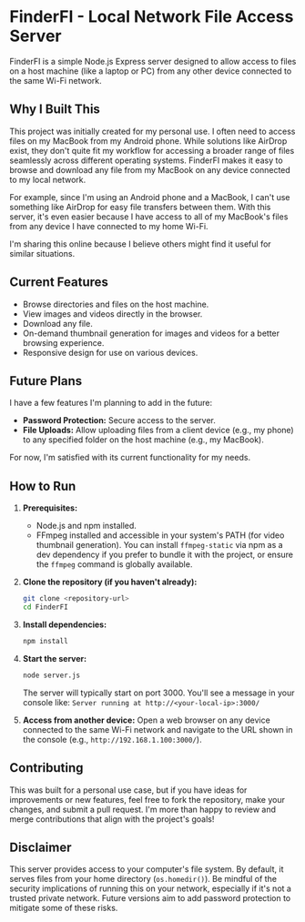 # FinderFI - Local Network File Access Server

FinderFI is a simple Node.js Express server designed to allow access to files on a host machine (like a laptop or PC) from any other device connected to the same Wi-Fi network.

## Why I Built This

This project was initially created for my personal use. I often need to access files on my MacBook from my Android phone. While solutions like AirDrop exist, they don't quite fit my workflow for accessing a broader range of files seamlessly across different operating systems. FinderFI makes it easy to browse and download any file from my MacBook on any device connected to my local network.

For example, since I'm using an Android phone and a MacBook, I can't use something like AirDrop for easy file transfers between them. With this server, it's even easier because I have access to all of my MacBook's files from any device I have connected to my home Wi-Fi.

I'm sharing this online because I believe others might find it useful for similar situations.

## Current Features

*   Browse directories and files on the host machine.
*   View images and videos directly in the browser.
*   Download any file.
*   On-demand thumbnail generation for images and videos for a better browsing experience.
*   Responsive design for use on various devices.

## Future Plans

I have a few features I'm planning to add in the future:

*   **Password Protection:** Secure access to the server.
*   **File Uploads:** Allow uploading files from a client device (e.g., my phone) to any specified folder on the host machine (e.g., my MacBook).

For now, I'm satisfied with its current functionality for my needs.

## How to Run

1.  **Prerequisites:**
    *   Node.js and npm installed.
    *   FFmpeg installed and accessible in your system's PATH (for video thumbnail generation). You can install `ffmpeg-static` via npm as a dev dependency if you prefer to bundle it with the project, or ensure the `ffmpeg` command is globally available.

2.  **Clone the repository (if you haven't already):**
    ```bash
    git clone <repository-url>
    cd FinderFI
    ```

3.  **Install dependencies:**
    ```bash
    npm install
    ```

4.  **Start the server:**
    ```bash
    node server.js
    ```
    The server will typically start on port 3000. You'll see a message in your console like:
    `Server running at http://<your-local-ip>:3000/`

5.  **Access from another device:**
    Open a web browser on any device connected to the same Wi-Fi network and navigate to the URL shown in the console (e.g., `http://192.168.1.100:3000/`).

## Contributing

This was built for a personal use case, but if you have ideas for improvements or new features, feel free to fork the repository, make your changes, and submit a pull request. I'm more than happy to review and merge contributions that align with the project's goals!

## Disclaimer

This server provides access to your computer's file system. By default, it serves files from your home directory (`os.homedir()`). Be mindful of the security implications of running this on your network, especially if it's not a trusted private network. Future versions aim to add password protection to mitigate some of these risks.